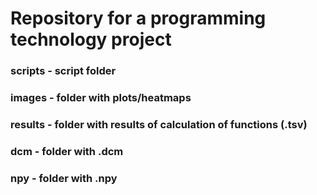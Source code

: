 # Repository for a programming technology project
### scripts - script folder
### images - folder with plots/heatmaps
### results - folder with results of calculation of functions (.tsv)
### dcm - folder with .dcm
### npy - folder with .npy
